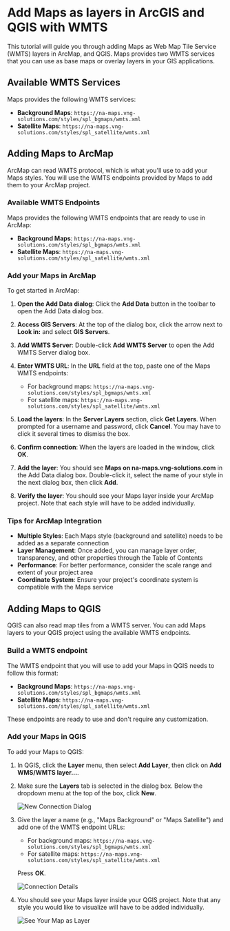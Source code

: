 # Add Maps as layers in ArcGIS and QGIS with WMTS

This tutorial will guide you through adding Maps as Web Map Tile Service (WMTS) layers in ArcMap, and QGIS. Maps provides two WMTS services that you can use as base maps or overlay layers in your GIS applications.

## Available WMTS Services

Maps provides the following WMTS services:

- **Background Maps**: `https://na-maps.vng-solutions.com/styles/spl_bgmaps/wmts.xml`
- **Satellite Maps**: `https://na-maps.vng-solutions.com/styles/spl_satellite/wmts.xml`

## Adding Maps to ArcMap

ArcMap can read WMTS protocol, which is what you'll use to add your Maps styles. You will use the WMTS endpoints provided by Maps to add them to your ArcMap project.

### Available WMTS Endpoints

Maps provides the following WMTS endpoints that are ready to use in ArcMap:

- **Background Maps**: `https://na-maps.vng-solutions.com/styles/spl_bgmaps/wmts.xml`
- **Satellite Maps**: `https://na-maps.vng-solutions.com/styles/spl_satellite/wmts.xml`

### Add your Maps in ArcMap

To get started in ArcMap:

1. **Open the Add Data dialog**: Click the **Add Data** button in the toolbar to open the Add Data dialog box.

2. **Access GIS Servers**: At the top of the dialog box, click the arrow next to **Look in:** and select **GIS Servers**.

3. **Add WMTS Server**: Double-click **Add WMTS Server** to open the Add WMTS Server dialog box.

4. **Enter WMTS URL**: In the **URL** field at the top, paste one of the Maps WMTS endpoints:

   - For background maps: `https://na-maps.vng-solutions.com/styles/spl_bgmaps/wmts.xml`
   - For satellite maps: `https://na-maps.vng-solutions.com/styles/spl_satellite/wmts.xml`

5. **Load the layers**: In the **Server Layers** section, click **Get Layers**. When prompted for a username and password, click **Cancel**. You may have to click it several times to dismiss the box.

6. **Confirm connection**: When the layers are loaded in the window, click **OK**.

7. **Add the layer**: You should see **Maps on na-maps.vng-solutions.com** in the Add Data dialog box. Double-click it, select the name of your style in the next dialog box, then click **Add**.

8. **Verify the layer**: You should see your Maps layer inside your ArcMap project. Note that each style will have to be added individually.

### Tips for ArcMap Integration

- **Multiple Styles**: Each Maps style (background and satellite) needs to be added as a separate connection
- **Layer Management**: Once added, you can manage layer order, transparency, and other properties through the Table of Contents
- **Performance**: For better performance, consider the scale range and extent of your project area
- **Coordinate System**: Ensure your project's coordinate system is compatible with the Maps service

## Adding Maps to QGIS

QGIS can also read map tiles from a WMTS server. You can add Maps layers to your QGIS project using the available WMTS endpoints.

### Build a WMTS endpoint

The WMTS endpoint that you will use to add your Maps in QGIS needs to follow this format:

- **Background Maps**: `https://na-maps.vng-solutions.com/styles/spl_bgmaps/wmts.xml`
- **Satellite Maps**: `https://na-maps.vng-solutions.com/styles/spl_satellite/wmts.xml`

These endpoints are ready to use and don't require any customization.

### Add your Maps in QGIS

To add your Maps to QGIS:

1. In QGIS, click the **Layer** menu, then select **Add Layer**, then click on **Add WMS/WMTS layer...**.

2. Make sure the **Layers** tab is selected in the dialog box. Below the dropdown menu at the top of the box, click **New**.

   ![New Connection Dialog](/img/wmts/newConnection.webp)

3. Give the layer a name (e.g., "Maps Background" or "Maps Satellite") and add one of the WMTS endpoint URLs:

   - For background maps: `https://na-maps.vng-solutions.com/styles/spl_bgmaps/wmts.xml`
   - For satellite maps: `https://na-maps.vng-solutions.com/styles/spl_satellite/wmts.xml`

   Press **OK**.

   ![Connection Details](/img/wmts/connectionDetails.webp)

4. You should see your Maps layer inside your QGIS project. Note that any style you would like to visualize will have to be added individually.

   ![See Your Map as Layer](/img/wmts/seeYourMapAsLayer.webp)
